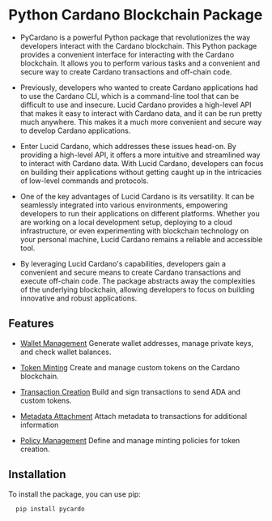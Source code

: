 # Python Cardano Blockchain Package

 - PyCardano is a powerful Python package that revolutionizes the way developers interact with the Cardano blockchain. This Python package provides a convenient interface for interacting with the Cardano blockchain. It allows you to perform various tasks and a convenient and secure way to create Cardano transactions and off-chain code.

 - Previously, developers who wanted to create Cardano applications had to use the Cardano CLI, which is a command-line tool that can be difficult to use and insecure. Lucid Cardano provides a high-level API that makes it easy to interact with Cardano data, and it can be run pretty much anywhere. This makes it a much more convenient and secure way to develop Cardano applications.

 - Enter Lucid Cardano, which addresses these issues head-on. By providing a high-level API, it offers a more intuitive and streamlined way to interact with Cardano data. With Lucid Cardano, developers can focus on building their applications without getting caught up in the intricacies of low-level commands and protocols.

 - One of the key advantages of Lucid Cardano is its versatility. It can be seamlessly integrated into various environments, empowering developers to run their applications on different platforms. Whether you are working on a local development setup, deploying to a cloud infrastructure, or even experimenting with blockchain technology on your personal machine, Lucid Cardano remains a reliable and accessible tool.

 - By leveraging Lucid Cardano's capabilities, developers gain a convenient and secure means to create Cardano transactions and execute off-chain code. The package abstracts away the complexities of the underlying blockchain, allowing developers to focus on building innovative and robust applications.


## Features

 - [Wallet Management](https://awesomeopensource.com/project/elangosundar/awesome-README-templates)
     Generate wallet addresses, manage private keys, and check wallet balances.
 - [Token Minting](https://github.com/matiassingers/awesome-readme)
        Create and manage custom tokens on the Cardano blockchain.
 - [Transaction Creation](https://bulldogjob.com/news/449-how-to-write-a-good-readme-for-your-github-project)
        Build and sign transactions to send ADA and custom tokens.
  - [Metadata Attachment](https://bulldogjob.com/news/449-how-to-write-a-good-readme-for-your-github-project)
            Attach metadata to transactions for additional information

- [Policy Management](https://bulldogjob.com/news/449-how-to-write-a-good-readme-for-your-github-project)
     Define and manage minting policies for token creation.


## Installation
To install the package, you can use pip:

```bash
  pip install pycardo
```



